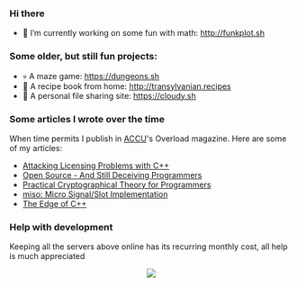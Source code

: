 ### Hi there

- 🔭 I’m currently working on some fun with math: http://funkplot.sh

### Some older, but still fun projects:

- 💀 A maze game: https://dungeons.sh
- 🍲 A recipe book from home: http://transylvanian.recipes
- 🔗 A personal file sharing site: https://cloudy.sh

### Some articles I wrote over the time

When time permits I publish in <a href="https://accu.org/">ACCU</a>'s Overload magazine. Here are some of my articles:

- <a href="https://accu.org/journals/overload/24/135/overload135.pdf#page=22">Attacking Licensing Problems with C++</a>
- <a href="https://accu.org/journals/overload/25/141/overload141.pdf#page=20">Open Source - And Still Deceiving Programmers</a>
- <a href="https://accu.org/journals/overload/26/144/overload144.pdf#page=23">Practical Cryptographical Theory for Programmers</a>
- <a href="https://accu.org/journals/overload/26/146/overload146.pdf#page=10">miso: Micro Signal/Slot Implementation</a>
- <a href="https://accu.org/journals/overload/28/159/overload159.pdf#page=26">The Edge of C++</a>

### Help with development

Keeping all the servers above online has its recurring monthly cost, all help is much appreciated

<p align="center">
<a href="https://paypal.me/ferencld" alt="Paypal"><img src="https://img.shields.io/badge/PayPal-support-blue.svg?logo=paypal"></a>
</p>

<!--
**fritzone/fritzone** is a ✨ _special_ ✨ repository because its `README.md` (this file) appears on your GitHub profile.

Here are some ideas to get you started:

- 🔭 I’m currently working on ...
- 🌱 I’m currently learning ...
- 👯 I’m looking to collaborate on ...
- 🤔 I’m looking for help with ...
- 💬 Ask me about ...
- 📫 How to reach me: ...
- 😄 Pronouns: ...
- ⚡ Fun fact: ...
-->
